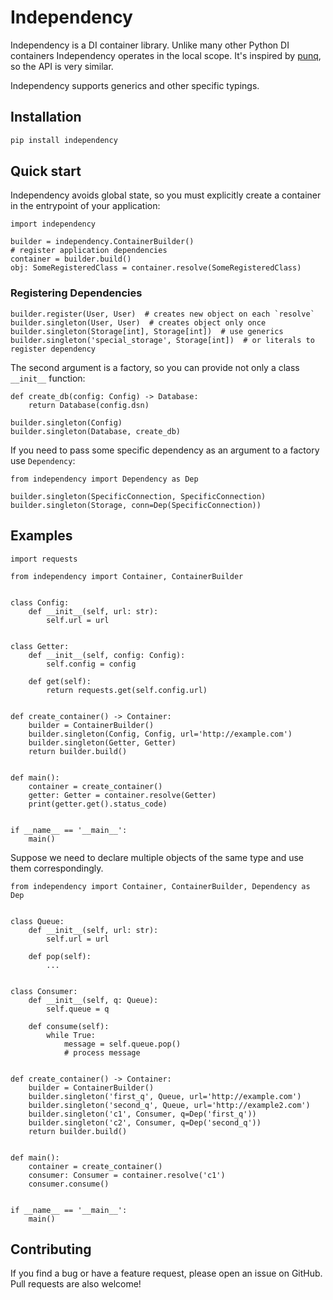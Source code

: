 # Independency
Independency is a DI container library. Unlike many other Python DI containers Independency operates in the local scope. It's inspired by [punq](https://github.com/bobthemighty/punq), so the API is very similar.

Independency supports generics and other specific typings.


## Installation

```bash
pip install independency
```

## Quick start
Independency avoids global state, so you must explicitly create a container in the entrypoint of your application:

```python3
import independency

builder = independency.ContainerBuilder()
# register application dependencies
container = builder.build()
obj: SomeRegisteredClass = container.resolve(SomeRegisteredClass)
```

### Registering Dependencies

```python3
builder.register(User, User)  # creates new object on each `resolve`
builder.singleton(User, User)  # creates object only once
builder.singleton(Storage[int], Storage[int])  # use generics
builder.singleton('special_storage', Storage[int])  # or literals to register dependency
```

The second argument is a factory, so you can provide not only a class `__init__` function:

```python3
def create_db(config: Config) -> Database:
    return Database(config.dsn)

builder.singleton(Config)
builder.singleton(Database, create_db)
```

If you need to pass some specific dependency as an argument to a factory use `Dependency`:

```python3
from independency import Dependency as Dep

builder.singleton(SpecificConnection, SpecificConnection)
builder.singleton(Storage, conn=Dep(SpecificConnection))
```

## Examples
```python3
import requests

from independency import Container, ContainerBuilder


class Config:
    def __init__(self, url: str):
        self.url = url


class Getter:
    def __init__(self, config: Config):
        self.config = config

    def get(self):
        return requests.get(self.config.url)


def create_container() -> Container:
    builder = ContainerBuilder()
    builder.singleton(Config, Config, url='http://example.com')
    builder.singleton(Getter, Getter)
    return builder.build()


def main():
    container = create_container()
    getter: Getter = container.resolve(Getter)
    print(getter.get().status_code)


if __name__ == '__main__':
    main()
```

Suppose we need to declare multiple objects of the same type and use them correspondingly.

```python3
from independency import Container, ContainerBuilder, Dependency as Dep


class Queue:
    def __init__(self, url: str):
        self.url = url

    def pop(self):
        ...

    
class Consumer:
    def __init__(self, q: Queue):
        self.queue = q

    def consume(self):
        while True:
            message = self.queue.pop()
            # process message


def create_container() -> Container:
    builder = ContainerBuilder()
    builder.singleton('first_q', Queue, url='http://example.com')
    builder.singleton('second_q', Queue, url='http://example2.com')
    builder.singleton('c1', Consumer, q=Dep('first_q'))
    builder.singleton('c2', Consumer, q=Dep('second_q'))
    return builder.build()


def main():
    container = create_container()
    consumer: Consumer = container.resolve('c1')
    consumer.consume()


if __name__ == '__main__':
    main()
```

## Contributing

If you find a bug or have a feature request, please open an issue on GitHub. Pull requests are also welcome!
